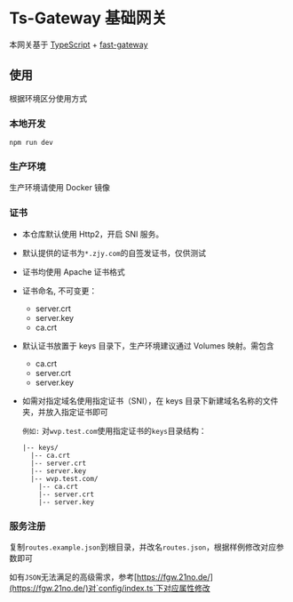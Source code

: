 # Ts-Gateway 基础网关

本网关基于 [TypeScript](https://www.typescriptlang.org/zh/) + [fast-gateway](https://www.npmjs.com/package/fast-gateway)

## 使用

根据环境区分使用方式

### 本地开发

```shell
npm run dev
```

### 生产环境

生产环境请使用 Docker 镜像

### 证书

- 本仓库默认使用 Http2，开启 SNI 服务。

- 默认提供的证书为`*.zjy.com`的自签发证书，仅供测试

- 证书均使用 Apache 证书格式

- 证书命名, 不可变更：

  - server.crt
  - server.key
  - ca.crt

- 默认证书放置于 keys 目录下，生产环境建议通过 Volumes 映射。需包含

  - ca.crt
  - server.crt
  - server.key

- 如需对指定域名使用指定证书（SNI），在 keys 目录下新建域名名称的文件夹，并放入指定证书即可

  `例如:` 对`wvp.test.com`使用指定证书的`keys`目录结构：

  ```shell
  |-- keys/
    |-- ca.crt
    |-- server.crt
    |-- server.key
    |-- wvp.test.com/
      |-- ca.crt
      |-- server.crt
      |-- server.key
  ```

### 服务注册

复制`routes.example.json`到根目录，并改名`routes.json`，根据样例修改对应参数即可

如有`JSON`无法满足的高级需求，参考[https://fgw.21no.de/](https://fgw.21no.de/)对`config/index.ts`下对应属性修改
